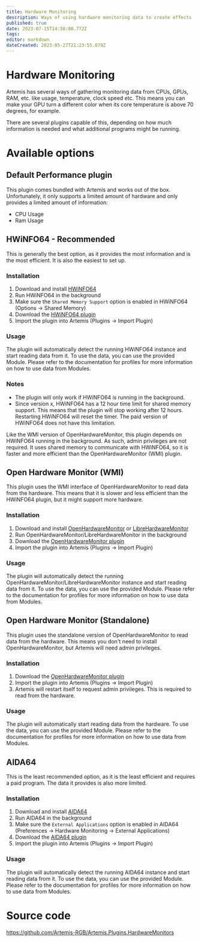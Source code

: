```yaml
---
title: Hardware Monitoring
description: Ways of using hardware monitoring data to create effects
published: true
date: 2023-07-15T14:58:08.772Z
tags: 
editor: markdown
dateCreated: 2023-05-27T21:23:55.079Z
---
```


# Hardware Monitoring
Artemis has several ways of gathering monitoring data from CPUs, GPUs, RAM, etc. like usage, temperature, clock speed etc.
This means you can make your GPU turn a different color when its core temperature is above 70 degrees, for example.

There are several plugins capable of this, depending on how much information is needed and what additional programs might be running.
# Available options

## Default Performance plugin
This plugin comes bundled with Artemis and works out of the box. Unfortunately, it only supports a limited amount of hardware and only provides a limited amount of information:
- CPU Usage
- Ram Usage

## HWiNFO64 - Recommended

This is generally the best option, as it provides the most information and is the most efficient. It is also the easiest to set up.

### Installation
1. Download and install [HWiNFO64](https://www.hwinfo.com/download/)
2. Run HWiNFO64 in the background
3. Make sure the `Shared Memory Support` option is enabled in HWiNFO64 (Options -> Shared Memory)
4. Download the [HWiNFO64 plugin](https://nightly.link/Artemis-RGB/Artemis.Plugins.HardwareMonitors/workflows/build/master/HWiNFO64.zip)
5. Import the plugin into Artemis (Plugins -> Import Plugin)

### Usage
The plugin will automatically detect the running HWiNFO64 instance and start reading data from it.
To use the data, you can use the provided Module. Please refer to the documentation for profiles for more information on how to use data from Modules.

### Notes
- The plugin will only work if HWiNFO64 is running in the background.
- Since version x, HWiNFO64 has a 12 hour time limit for shared memory support. This means that the plugin will stop working after 12 hours. Restarting HWiNFO64 will reset the timer. The paid version of HWiNFO64 does not have this limitation.

Like the WMI version of OpenHardwareMonitor, this plugin depends on HWiNFO64 running in the background. As such, admin privileges are not required.
It uses shared memory to communicate with HWiNFO64, so it is faster and more efficient than the OpenHardwareMonitor (WMI) plugin.

## Open Hardware Monitor (WMI)

This plugin uses the WMI interface of OpenHardwareMonitor to read data from the hardware. This means that it is slower and less efficient than the HWiNFO64 plugin, but it might support more hardware.

### Installation
1. Download and install [OpenHardwareMonitor](https://openhardwaremonitor.org/downloads/) or [LibreHardwareMonitor](https://github.com/LibreHardwareMonitor/LibreHardwareMonitor/releases)
2. Run OpenHardwareMonitor/LibreHardwareMonitor in the background
3. Download the [OpenHardwareMonitor plugin](https://nightly.link/Artemis-RGB/Artemis.Plugins.HardwareMonitors/workflows/build/master/OpenHardwareMonitor.zip)
4. Import the plugin into Artemis (Plugins -> Import Plugin)

### Usage
The plugin will automatically detect the running OpenHardwareMonitor/LibreHardwareMonitor instance and start reading data from it.
To use the data, you can use the provided Module. Please refer to the documentation for profiles for more information on how to use data from Modules.

## Open Hardware Monitor (Standalone)

This plugin uses the standalone version of OpenHardwareMonitor to read data from the hardware. This means you don't need to install OpenHardwareMonitor, but Artemis will need admin privileges.

### Installation
1. Download the [OpenHardwareMonitor plugin](https://nightly.link/Artemis-RGB/Artemis.Plugins.HardwareMonitors/workflows/build/master/Standalone.zip)
2. Import the plugin into Artemis (Plugins -> Import Plugin)
3. Artemis will restart itself to request admin privileges. This is required to read from the hardware.

### Usage
The plugin will automatically start reading data from the hardware.
To use the data, you can use the provided Module. Please refer to the documentation for profiles for more information on how to use data from Modules.

## AIDA64

This is the least recommended option, as it is the least efficient and requires a paid program. The data it provides is also more limited.

### Installation
1. Download and install [AIDA64](https://www.aida64.com/downloads)
2. Run AIDA64 in the background
3. Make sure the `External Applications` option is enabled in AIDA64 (Preferences -> Hardware Monitoring -> External Applications)
4. Download the [AIDA64 plugin](https://nightly.link/Artemis-RGB/Artemis.Plugins.HardwareMonitors/workflows/build/master/Aida64.zip)
5. Import the plugin into Artemis (Plugins -> Import Plugin)

### Usage
The plugin will automatically detect the running AIDA64 instance and start reading data from it.
To use the data, you can use the provided Module. Please refer to the documentation for profiles for more information on how to use data from Modules.

# Source code
https://github.com/Artemis-RGB/Artemis.Plugins.HardwareMonitors